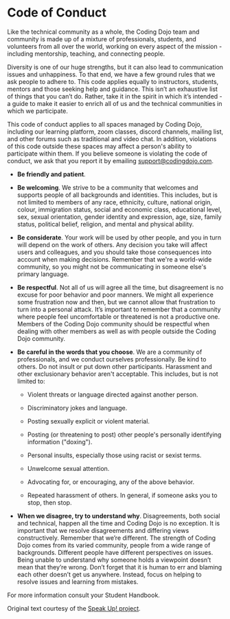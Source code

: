 # Code of Conduct

Like the technical community as a whole, the Coding Dojo team and community is
made up of a mixture of professionals, students, and volunteers from all over the world, working
on every aspect of the mission - including mentorship, teaching, and connecting people.

Diversity is one of our huge strengths, but it can also lead to communication issues and
unhappiness. To that end, we have a few ground rules that we ask people to adhere to. This
code applies equally to instructors, students, mentors and those seeking help and guidance.
This isn’t an exhaustive list of things that you can’t do. Rather, take it in the spirit in which it’s
intended - a guide to make it easier to enrich all of us and the technical communities in which
we participate.

This code of conduct applies to all spaces managed by Coding Dojo,
including our learning platform, zoom classes, discord channels, mailing list, and other forums such as traditional and video chat.
In addition, violations of this code outside these spaces may affect a person's ability to
participate within them.
If you believe someone is violating the code of conduct, we ask that you report it by emailing
support@codingdojo.com.

* **Be friendly and patient**.

* **Be welcoming**. We strive to be a community that welcomes and supports people of all
backgrounds and identities. This includes, but is not limited to members of any race,
ethnicity, culture, national origin, colour, immigration status, social and economic class,
educational level, sex, sexual orientation, gender identity and expression, age, size,
family status, political belief, religion, and mental and physical ability.

* **Be considerate**. Your work will be used by other people, and you in turn will depend on
the work of others. Any decision you take will affect users and colleagues, and you
should take those consequences into account when making decisions. Remember that
we're a world-wide community, so you might not be communicating in someone else's
primary language.

* **Be respectful**. Not all of us will agree all the time, but disagreement is no excuse for
poor behavior and poor manners. We might all experience some frustration now and
then, but we cannot allow that frustration to turn into a personal attack. It’s important to
remember that a community where people feel uncomfortable or threatened is not a
productive one. Members of the Coding Dojo community should be respectful
when dealing with other members as well as with people outside the Coding Dojo community.

* **Be careful in the words that you choose**. We are a community of professionals, and
we conduct ourselves professionally. Be kind to others. Do not insult or put down other
participants. Harassment and other exclusionary behavior aren't acceptable. This
includes, but is not limited to:

  * Violent threats or language directed against another person.

  * Discriminatory jokes and language.

  * Posting sexually explicit or violent material.

  * Posting (or threatening to post) other people's personally identifying information
("doxing").

  * Personal insults, especially those using racist or sexist terms.

  * Unwelcome sexual attention.

  * Advocating for, or encouraging, any of the above behavior.

  * Repeated harassment of others. In general, if someone asks you to stop, then
stop.

* **When we disagree, try to understand why**. Disagreements, both social and technical,
happen all the time and Coding Dojo is no exception. It is important that we
resolve disagreements and differing views constructively. Remember that we’re different.
The strength of Coding Dojo comes from its varied community, people from a
wide range of backgrounds. Different people have different perspectives on issues.
Being unable to understand why someone holds a viewpoint doesn’t mean that they’re
wrong. Don’t forget that it is human to err and blaming each other doesn’t get us
anywhere. Instead, focus on helping to resolve issues and learning from mistakes.

For more information consult your Student Handbook.

Original text courtesy of the [Speak Up! project](http://web.archive.org/web/20141109123859/http://speakup.io/coc.html).